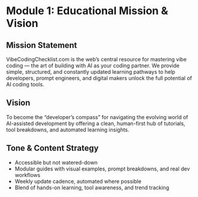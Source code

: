 # Module 1: Educational Mission & Vision

## Mission Statement
VibeCodingChecklist.com is the web’s central resource for mastering vibe coding — the art of building with AI as your coding partner. We provide simple, structured, and constantly updated learning pathways to help developers, prompt engineers, and digital makers unlock the full potential of AI coding tools.

## Vision
To become the “developer’s compass” for navigating the evolving world of AI-assisted development by offering a clean, human-first hub of tutorials, tool breakdowns, and automated learning insights.

## Tone & Content Strategy
*   Accessible but not watered-down
*   Modular guides with visual examples, prompt breakdowns, and real dev workflows
*   Weekly update cadence, automated where possible
*   Blend of hands-on learning, tool awareness, and trend tracking
